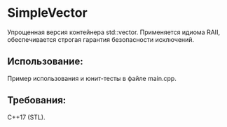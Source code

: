 # SimpleVector
Упрощенная версия контейнера std::vector. Применяется идиома RAII, обеспечивается строгая гарантия безопасности исключений.
## Использование:
Пример использования и юнит-тесты в файле main.cpp.
## Требования:
C++17 (STL).

